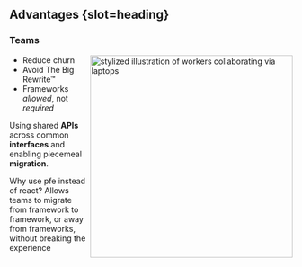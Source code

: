 ## Advantages {slot=heading}

### Teams

<img alt="stylized illustration of workers collaborating via laptops"
     src="images/collaboration.svg"
     style="
       float: right;
       height: 360px;
       width: 360px;
     ">

- Reduce churn
- Avoid The Big Rewrite™
- Frameworks *allowed*, not *required*

Using shared **APIs** across common **interfaces** and enabling piecemeal 
**migration**.

<div slot=notes>

Why use pfe instead of react?
Allows teams to migrate from framework to framework,
or away from frameworks,
without breaking the experience

</div>

